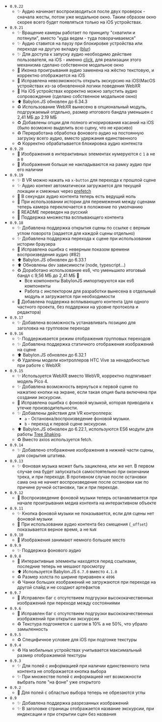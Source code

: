* `0.9.22`
  * ✨ Аудио начинает воспроизводиться после двух проверок - сначала жесты, потом уже модальное окно. Таким образом окно скорее всего будет появляться только на iOS устройствах.
* `0.9.21`
  * ✨ Вращение камеры работает по принципу "схватили и потянули", вместо "куда ведем - туда поворачиваемся"
  * ✨ Аудио ставится на паузу при блокировке устройства или переходе на другую вкладку ([blur](https://developer.mozilla.org/en-US/docs/Web/API/Element/blur_event))
  * ✨ Для доступа к запуску аудио необходимо действие пользователя, на iOS - именно [click](https://developer.mozilla.org/en-US/docs/Web/API/Element/click_event), для реализации этого механизма сделано собственное модальное окно
  * 💄 Иконка проигрывания аудио заменена на жёстко текстовую, и корректно отображается на iOS
  * 🐛 Исправлена невозможность открыть экскурсию на iOS\MacOS устройствах из-за обновленной логики поведения WebXR
  * 🐛 На iOS устройствах корректно можно запустить аудио сопровождение (сделано собственное модальное окно)
  * ⬆ Babylon.JS обновлен до 6.34.3
  * ♻ Использование WebXR вынесено в опциональный модуль, подгружаемый отдельно, размер итогового бандла уменьшен с 2,41 МБ до 2.19 МБ
  * ♻ Добавлены опции для полного игнорирования касаний на iOS (было возможно выделить всю сцену, что не красиво)
  * ♻ Переработана обработка фонового аудио на постоянную загрузку всего аудио, вместо удержания единственного
  * ♻ Корректно обрабатывается блокировка аудио контекста
* `0.9.20`
  * 💄 Изображения в интерактивных элементах нумеруются с `1` а не а `0`
  * 💄 Изображения больше не накладываются на рамку аудио при его наличии
* `0.9.19`
  * ✨ В VR можно нажать на `x-button` для перехода к прошлой сцене
  * ✨ Аудио контент автоматически загружается для текущей локации и смежных через [prefetch](https://developer.mozilla.org/en-US/docs/Glossary/Prefetch)
  * 💄 В секундах аудио контента теперь есть ведущий ноль
  * 🐛 При использовании истории для перемежения между сценами теперь камера переключается в положение по умолчанию
  * 📝 README переведен на русский
  * 💩 Поддержка множества всплывающего контента
* `0.9.18`
  * ✨ Добавлена поддержка открытия сцены по ссылке с верным углом поворота (задается для каждой сцены отдельно)
  * ✨ Добавлена поддержка перехода к сцене при использовании истории браузера
  * 🐛 Исправлена ошибка с неверным показом времени воспроизведения аудио (#82)
  * ⬆ Babylon.JS обновлен до 6.33.1
  * ⬆ Обновлены dev зависимости (node, typescript...)
  * ♻ Доработано использование es6, что уменьшило итоговый бандл с 9,56 МБ до 2,41 МБ 🎉
    * Все компоненты BabylonJS импортируются как es6 компоненты
    * Работа с инспектором для разработки вынесена в отдельный модуль и загружается при необходимости
  * 💩 Добавлена поддержка всплывающего контента (для одного частного проекта, без поддержки на уровне протокола и редактора)
* `0.9.17`
  * ✨ Добавлена возможность устанавливать позицию для заголовка на групповом переходе
* `0.9.16`
  * ✨ Поддерживается режим отображения групповых переходов
  * ✨ Добавлена поддержка статичного отображения изображений на сцене
  * ⬆ Babylon.JS обновлен до 6.32.1
  * ♻ Удалены модели контроллеров HTC Vive за ненадобностью при работе с WebXR
* `0.9.15`
  * ✨ Используется WebXR вместо WebVR, корректно подтягивает модель Pico 4.
  * ✨ Добавлена возможность вернуться к первой сцене по нажатию кнопки на экране, если такая опция была включена при создании экскурсии.
  * 🐛 Исправлена ошибка с фоновой музыкой, которая приводила к утечке производительности.
  * ✨ Добавлены действия для VR контроллера:
    * `a` - Остановка/воспроизведение фоновой музыки.
    * `b` - переход к первой сцене экскурсии.
  * ⬆ Babylon.JS обновлен до 6.22.1, используются ES6 модули для работы [Tree Shaking](https://doc.babylonjs.com/setup/frameworkPackages/es6Support).
  * ♻ Вместо axios используется fetch.
* `0.9.14`
  * ✨ Добавлено отображение изображения в нижней части сцены, для сокрытия штатива.
* `0.9.13`
  * ✨ Фоновая музыка может быть зациклена, или же нет. В первом случае она будет запускаться самостоятельно при окончании трека, и при переходе. В противном случае после остановки сама она не начнет воспроизведение после остановки как по причине ручной остановки, так и при переходе.
* `0.9.12`
  * 🐛 Воспроизведение фоновой музыки теперь останавливается при начале проигрывания медиа контента на интерактивном объекте
* `0.9.11`
  * ✨ Кнопка фоновой музыки не показывается, если для сцены нет фоновой музыки
  * 🐛 При использовании аудио контента без смещения (`_offset`) показывается верное время, а не `NaN`
* `0.9.10`
  * 🎉 Изображения занимают немного большее место
* `0.9.9`
  * ✨ Поддержка фонового аудио
* `0.9.8`
  * 🐛 Интерактивные элементы находятся перед ссылками, последние теперь не мешают просмотру
  * ⬆ Используется Babylon.JS `6.7.0` вместо `4.1.0`
  * ♻ Размер холста по ширине приравнен к `4096`
  * ♻ Чанки больших изображений не загружаются при переходе на другой слайд и не создают артефактов
* `0.9.7`
  * 🐛 Исправлен баг с отсутствием подгрузки высококачественных изображений при переходе между состояниями
* `0.9.6`
  * 🐛 Исправлен баг с отсутствием подгрузки высококачественных изображений при открытии экскурсии
  * ♻ Текстура подгоняется с шагом в 10% а не 50%, что убрало замыленность
* `0.9.5`
  * ♻ Специфичное условие для iOS при подгонке текстуры
* `0.9.4`
  * ♻ На мобильных устройствах учитывается максимальный размер отображаемой текстуры
* `0.9.3`
  * ✨ Для полей с информацией при наличии единственного типа контента не отображается кнопка выбора
  * ✨ При множестве полей с информацией нет возможности выбрать поле "на фоне" уже открытого
* `0.9.2`
  * 🐛 Для полей с областью выбора теперь не обрезаются углы
* `0.9`
  * ✨ Добавлена поддержка разрезанных изображений
  * ✨ В заголовке страницы отображается название экскурсии, при индексации и при открытии сцен без названия
